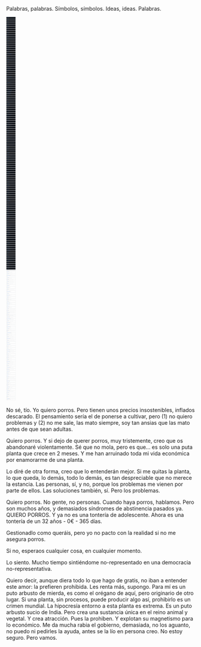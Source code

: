 Palabras, palabras. Símbolos, símbolos. Ideas, ideas. Palabras.

![./todos_los_proyectos_de_github.png](./todos_los_proyectos_de_github.png)

No sé, tío. Yo quiero porros. Pero tienen unos precios insostenibles, inflados descarado. El pensamiento sería el de ponerse a cultivar, pero (1) no quiero problemas y (2) no me sale, las mato siempre, soy tan ansias que las mato antes de que sean adultas.

Quiero porros. Y si dejo de querer porros, muy tristemente, creo que os abandonaré violentamente. Sé que no mola, pero es que... es solo una puta planta que crece en 2 meses. Y me han arruinado toda mi vida económica por enamorarme de una planta.

Lo diré de otra forma, creo que lo entenderán mejor. Si me quitas la planta, lo que queda, lo demás, todo lo demás, es tan despreciable que no merece la estancia. Las personas, sí, y no, porque los problemas me vienen por parte de ellos. Las soluciones también, sí. Pero los problemas.

Quiero porros. No gente, no personas. Cuando haya porros, hablamos. Pero son muchos años, y demasiados síndromes de abstinencia pasados ya. QUIERO PORROS. Y ya no es una tontería de adolescente. Ahora es una tontería de un 32 años - 0€ - 365 días.

Gestionadlo como queráis, pero yo no pacto con la realidad si no me asegura porros.

Si no, esperaos cualquier cosa, en cualquier momento.

Lo siento. Mucho tiempo sintiéndome no-representado en una democracia no-representativa.

Quiero decir, aunque diera todo lo que hago de gratis, no iban a entender este amor: la prefieren prohibida. Les renta más, supongo. Para mí es un puto arbusto de mierda, es como el orégano de aquí, pero originario de otro lugar. Si una planta, sin procesos, puede producir algo así, prohibirlo es un crimen mundial. La hipocresía entorno a esta planta es extrema. Es un puto arbusto sucio de India. Pero crea una sustancia única en el reino animal y vegetal. Y crea atracción. Pues la prohiben. Y explotan su magnetismo para lo económico. Me da mucha rabia el gobierno, demasiada, no los aguanto, no puedo ni pedirles la ayuda, antes se la lío en persona creo. No estoy seguro. Pero vamos.
